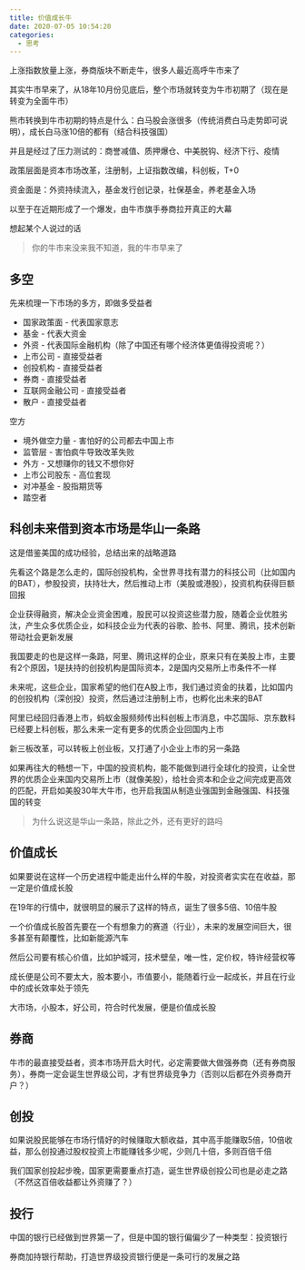 ```yaml
---
title: 价值成长牛
date: 2020-07-05 10:54:20
categories:
  - 思考
---
```


上涨指数放量上涨，券商版块不断走牛，很多人最近高呼牛市来了

其实牛市早来了，从18年10月份见底后，整个市场就转变为牛市初期了（现在是转变为全面牛市）

熊市转换到牛市初期的特点是什么：白马股会涨很多（传统消费白马走势即可说明），成长白马涨10倍的都有（结合科技强国）

并且是经过了压力测试的：商誉减值、质押爆仓、中美脱钩、经济下行、疫情

政策层面是资本市场改革，注册制，上证指数改编，科创板，T+0

资金面是：外资持续流入，基金发行创记录，社保基金，养老基金入场

以至于在近期形成了一个爆发，由牛市旗手券商拉开真正的大幕

想起某个人说过的话

> 你的牛市来没来我不知道，我的牛市早来了

## 多空

先来梳理一下市场的多方，即做多受益者

* 国家政策面 - 代表国家意志
* 基金 - 代表大资金
* 外资 - 代表国际金融机构（除了中国还有哪个经济体更值得投资呢？）
* 上市公司 - 直接受益者
* 创投机构 - 直接受益者
* 券商 - 直接受益者
* 互联网金融公司 - 直接受益者
* 散户 - 直接受益者

空方

* 境外做空力量 - 害怕好的公司都去中国上市
* 监管层 - 害怕疯牛导致改革失败
* 外方 - 又想赚你的钱又不想你好
* 上市公司股东 - 高位套现
* 对冲基金 - 股指期货等
* 踏空者

## 科创未来借到资本市场是华山一条路

这是借鉴美国的成功经验，总结出来的战略道路

先看这个路是怎么走的，国际创投机构，全世界寻找有潜力的科技公司（比如国内的BAT），参股投资，扶持壮大，然后推动上市（美股或港股），投资机构获得巨额回报

企业获得融资，解决企业资金困难，股民可以投资这些潜力股，随着企业优胜劣汰，产生众多优质企业，如科技企业为代表的谷歌、脸书、阿里、腾讯，技术创新带动社会更新发展

我国要走的也是这样一条路，阿里、腾讯这样的企业，原来只有在美股上市，主要有2个原因，1是扶持的创投机构是国际资本，2是国内交易所上市条件不一样

未来呢，这些企业，国家希望的他们在A股上市，我们通过资金的扶着，比如国内的创投机构（深创投）投资，然后通过注册制上市，也孵化出未来的BAT

阿里已经回归香港上市，蚂蚁金服频频传出科创板上市消息，中芯国际、京东数科已经要上科创板，那么未来一定有更多的优质企业回国内上市

新三板改革，可以转板上创业板，又打通了小企业上市的另一条路

如果再往大的畅想一下，中国的投资机构，能不能做到进行全球化的投资，让全世界的优质企业来国内交易所上市（就像美股），给社会资本和企业之间完成更高效的匹配，开启如美股30年大牛市，也开启我国从制造业强国到金融强国、科技强国的转变

> 为什么说这是华山一条路，除此之外，还有更好的路吗

## 价值成长

如果要说在这样一个历史进程中能走出什么样的牛股，对投资者实实在在收益，那一定是价值成长股

在19年的行情中，就很明显的展示了这样的特点，诞生了很多5倍、10倍牛股

一个价值成长股首先要在一个有想象力的赛道（行业），未来的发展空间巨大，很多甚至有颠覆性，比如新能源汽车

然后公司要有核心价值，比如护城河，技术壁垒，唯一性，定价权，特许经营权等

成长便是公司不要太大，股本要小，市值要小，能随着行业一起成长，并且在行业中的成长效率处于领先

大市场，小股本，好公司，符合时代发展，便是价值成长股

## 券商

牛市的最直接受益者，资本市场开启大时代，必定需要做大做强券商（还有券商服务），券商一定会诞生世界级公司，才有世界级竞争力（否则以后都在外资券商开户？）

## 创投

如果说股民能够在市场行情好的时候赚取大额收益，其中高手能赚取5倍，10倍收益，那么创投通过股权投资上市能赚钱多少呢，少则几十倍，多则百倍千倍

我们国家创投起步晚，国家更需要重点打造，诞生世界级创投公司也是必走之路（不然这百倍收益都让外资赚了？）

## 投行

中国的银行已经做到世界第一了，但是中国的银行偏偏少了一种类型：投资银行

券商加持银行帮助，打造世界级投资银行便是一条可行的发展之路

